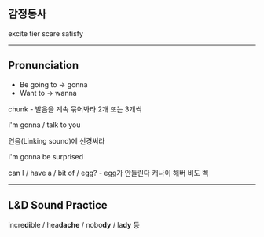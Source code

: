 ## 감정동사
excite
tier
scare
satisfy

---
## Pronunciation
- Be going to -> gonna
- Want to -> wanna

chunk - 발음을 계속 묶어봐라
2개 또는 3개씩

I'm gonna / talk to you

연음(Linking sound)에 신경써라

I'm gonna be surprised

can I / have a / bit of / egg? - egg가 안들린다
캐나이   해버     비도     벡

---
## L&D Sound Practice
incre**di**ble / hea**dache** / nobo**dy** / la**dy** 등